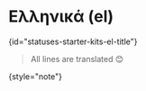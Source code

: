 # Ελληνικά (el)
{id="statuses-starter-kits-el-title"}


> All lines are translated 😊
>
{style="note"}
